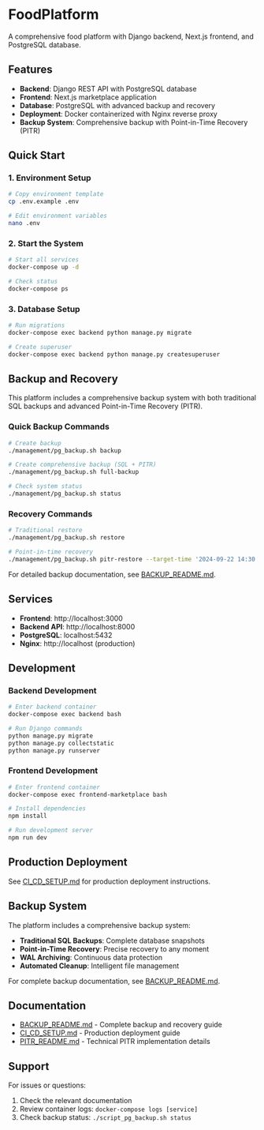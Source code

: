 # FoodPlatform

A comprehensive food platform with Django backend, Next.js frontend, and PostgreSQL database.

## Features

- **Backend**: Django REST API with PostgreSQL database
- **Frontend**: Next.js marketplace application
- **Database**: PostgreSQL with advanced backup and recovery
- **Deployment**: Docker containerized with Nginx reverse proxy
- **Backup System**: Comprehensive backup with Point-in-Time Recovery (PITR)

## Quick Start

### 1. Environment Setup

```bash
# Copy environment template
cp .env.example .env

# Edit environment variables
nano .env
```

### 2. Start the System

```bash
# Start all services
docker-compose up -d

# Check status
docker-compose ps
```

### 3. Database Setup

```bash
# Run migrations
docker-compose exec backend python manage.py migrate

# Create superuser
docker-compose exec backend python manage.py createsuperuser
```

## Backup and Recovery

This platform includes a comprehensive backup system with both traditional SQL backups and advanced Point-in-Time Recovery (PITR).

### Quick Backup Commands

```bash
# Create backup
./management/pg_backup.sh backup

# Create comprehensive backup (SQL + PITR)
./management/pg_backup.sh full-backup

# Check system status
./management/pg_backup.sh status
```

### Recovery Commands

```bash
# Traditional restore
./management/pg_backup.sh restore

# Point-in-time recovery
./management/pg_backup.sh pitr-restore --target-time '2024-09-22 14:30:00'
```

For detailed backup documentation, see [BACKUP_README.md](BACKUP_README.md).

## Services

- **Frontend**: http://localhost:3000
- **Backend API**: http://localhost:8000
- **PostgreSQL**: localhost:5432
- **Nginx**: http://localhost (production)

## Development

### Backend Development

```bash
# Enter backend container
docker-compose exec backend bash

# Run Django commands
python manage.py migrate
python manage.py collectstatic
python manage.py runserver
```

### Frontend Development

```bash
# Enter frontend container
docker-compose exec frontend-marketplace bash

# Install dependencies
npm install

# Run development server
npm run dev
```

## Production Deployment

See [CI_CD_SETUP.md](CI_CD_SETUP.md) for production deployment instructions.

## Backup System

The platform includes a comprehensive backup system:

- **Traditional SQL Backups**: Complete database snapshots
- **Point-in-Time Recovery**: Precise recovery to any moment
- **WAL Archiving**: Continuous data protection
- **Automated Cleanup**: Intelligent file management

For complete backup documentation, see [BACKUP_README.md](BACKUP_README.md).

## Documentation

- [BACKUP_README.md](BACKUP_README.md) - Complete backup and recovery guide
- [CI_CD_SETUP.md](CI_CD_SETUP.md) - Production deployment guide
- [PITR_README.md](PITR_README.md) - Technical PITR implementation details

## Support

For issues or questions:

1. Check the relevant documentation
2. Review container logs: `docker-compose logs [service]`
3. Check backup status: `./script_pg_backup.sh status`
